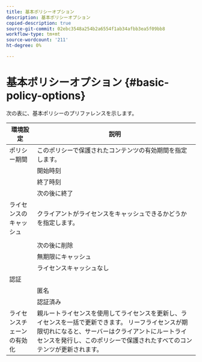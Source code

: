```yaml
---
title: 基本ポリシーオプション
description: 基本ポリシーオプション
copied-description: true
source-git-commit: 02ebc3548a254b2a6554f1ab34afbb3ea5f09bb8
workflow-type: tm+mt
source-wordcount: '211'
ht-degree: 0%

---
```


# 基本ポリシーオプション {#basic-policy-options}

次の表に、基本ポリシーのプリファレンスを示します。

| 環境設定 | 説明 |
|---|---|
| ポリシー期間 | このポリシーで保護されたコンテンツの有効期間を指定します。 |
|  | 開始時刻 | ライセンスは、この日時まで使用できません。 |
|  | 終了時刻 | この日時以降はライセンスを使用できません。 |
|  | 次の後に終了 | ライセンスの有効期間（分単位）を指定します。パッケージ化後に開始します。 |
| ライセンスのキャッシュ | クライアントがライセンスをキャッシュできるかどうかを指定します。 |
|  | | この日時以降はライセンスを使用できません。 |
|  | 次の後に削除 | ライセンスがライセンスサーバによって発行された時点から、ライセンスが有効である時間（分単位）を指定します。 |
|  | 無期限にキャッシュ | ライセンスは、クライアント上で無期限にキャッシュされる場合があります。 |
|  | ライセンスキャッシュなし | クライアントがライセンスをキャッシュできない可能性があります。 ユーザーがコンテンツを再生するたびに、サーバーから新しいライセンスを取得する必要があります。 |
| 認証 | |
|  | 匿名 | コンテンツの表示に認証は必要ありません。 |
|  | 認証済み | ユーザー名/パスワード認証が必要です。 |
| ライセンスチェーンの有効化 | 親ルートライセンスを使用してライセンスを更新し、ライセンスを一括で更新できます。 リーフライセンスが期限切れになると、サーバーはクライアントにルートライセンスを発行し、このポリシーで保護されたすべてのコンテンツが更新されます。 |
